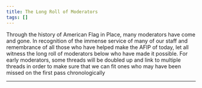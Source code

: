 ```yaml
---
title: The Long Roll of Moderators
tags: []
---
```

Through the history of American Flag in Place, many moderators have come and gone. In recognition of the immense service of many of our staff and remembrance of all those who have helped make the AFIP of today, let all witness the long roll of moderators below who have made it possible. For early moderators, some threads will be doubled up and link to multiple threads in order to make sure that we can fit ones who may have been missed on the first pass chronologically

---


